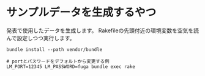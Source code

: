 # サンプルデータを生成するやつ

発表で使用したデータを生成します。
Rakefileの先頭付近の環境変数を空気を読んで設定しつつ実行します。

```
bundle install --path vendor/bundle

# portとパスワードをデフォルトから変更する例
LM_PORT=12345 LM_PASSWORD=fuga bundle exec rake
```

